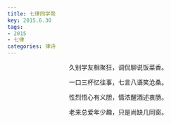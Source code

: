 ```yaml
---
title: 七律同学聚
key: 2015.6.30
tags: 
- 2015
- 七律
categories: 律诗
---
```


<p align="center">久别学友相聚狂，调侃聊说饭菜香。
</p>
<p align="center">一口三杯忆往事，七言八语笑沧桑。
</p>
<p align="center">性烈悟心有义胆，情浓醒酒述衷肠。
</p>
<p align="center">老来总爱年少趣，只是尚缺几同窗。
</p>

